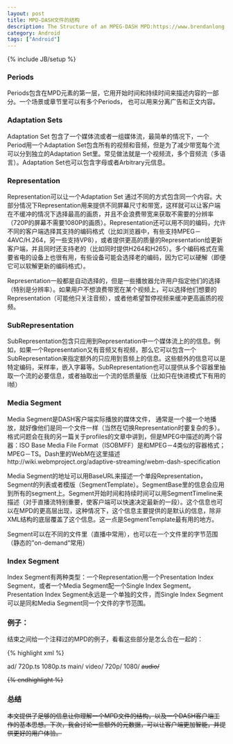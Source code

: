 ```yaml
---
layout: post
title: MPD-DASH文件的结构
description: The Structure of an MPEG-DASH MPD:https://www.brendanlong.com/the-structure-of-an-mpeg-dash-mpd.html
category: Android
tags: ["Android"]
---
```


{% include JB/setup %}

### Periods

Periods包含在MPD元素的第一层，它用开始时间和持续时间来描述内容的一部分。一个场景或章节里可以有多个Periods， 也可以用来分离广告和正文内容。

### Adaptation Sets

Adaptation Set 包含了一个媒体流或者一组媒体流，最简单的情况下，一个Period用一个Adaptation Set包含所有的视频和音频，但是为了减少带宽每个流可以分到独立的Adaptation Set里。常见做法就是一个视频流，多个音频流（多语言）。Adaptation Set也可以包含字母或者Arbitrary元信息。

### Representation

Representation可以让一个Adaptation Set 通过不同的方式包含同一个内容。大部分情况下Representation用来提供不同屏幕尺寸和带宽，这样就可以让客户端在不缓冲的情况下选择最高的画质，并且不会浪费带宽来获取不需要的分辨率（720P的屏幕不需要1080P的画质）。Representation还可以用不同的编码，允许不同的客户端选择其支持的编码格式（比如浏览器中，有些支持MPEG－4AVC/H.264，另一些支持VP8），或者提供更高的质量的Representation给更新客户端，并且同时还支持老的（比如同时提供H264和H265）。多个编码格式在需要省电的设备上也很有用，有些设备可能会选择老的编码，因为它可以硬解（即便它可以软解更新的编码格式）。

Representation一般都是自动选择的，但是一些播放器允许用户指定他们的选择（特别是分辨率）。如果用户不想浪费带宽在某个视频上，可以选择他们想要的Representation（可能他只关注音频），或者他希望暂停视频来缓冲更高画质的视频。

### SubRepresentation

SubRepresentation包含只应用到Representation中一个媒体流上的的信息。例如，如果一个Representation又有音频又有视频，那么它可以包含一个SubRepresentation来指定额外的只应用到音频上的信息。这些额外的信息可以是特定编码，采样率，嵌入字幕等。SubRepresentation也可以提供从多个容器里抽取一个流的必要信息，或者抽取出一个流的低质量版（比如只在快进模式下有用的I帧）

### Media Segment

Media Segment是DASH客户端实际播放的媒体文件， 通常是一个接一个地播放，就好像他们是同一个文件一样（当然在切换Representation时要复杂的多）。格式问题会在我的另一篇关于profiles的文章中讲到，但是MPEG中描述的两个容器：ISO Base Media File Format（ISOBMFF）是和MPEG－4类似的容器格式；MPEG－TS。Dash里的WebM在这里描述http://wiki.webmproject.org/adaptive-streaming/webm-dash-specification

Media Segment的地址可以用BaseURL来描述一个单段Representation，Segment的列表或者模版（SegmentTemplate）。SegmentBase里的信息会应用到所有的segment上。Segment开始时间和持续时间可以用SegmentTimeline来描述（对于直播流特别重要，使客户端可以快速决定最新的一段）。这个信息也可以在MPD的更高层出现，这种情况下，这个信息主要提供的是默认的信息，除非XML结构的底层覆盖了这个信息。这一点是SegmentTemplate最有用的地方。

Segment可以在不同的文件里（直播中常用），也可以在一个文件里的字节范围（静态的”on-demand“常用）

### Index Segment

Index Segment有两种类型：一个Representation用一个Presentation Index Segment，或者一个Media Segment配一个Single Index Segment。Presentation Index Segment永远是一个单独的文件，而Single Index Segment可以是同和Media Segment同一个文件的字节范围。

### 例子：

结束之间给一个注释过的MPD的例子，看看这些部分是怎么合在一起的：

{% highlight xml %}

<?xml version="1.0"?>
<MPD xmlns="urn:mpeg:dash:schema:mpd:2011" profiles="urn:mpeg:dash:profile:full:2011" minBufferTime="PT1.5S">
    <!-- Ad -->
    <Period duration="PT30S">
        <BaseURL>ad/</BaseURL>
        <!-- Everything in one Adaptation Set -->
        <AdaptationSet mimeType="video/mp2t">
            <!-- 720p Representation at 3.2 Mbps -->
            <Representation id="720p" bandwidth="3200000" width="1280" height="720">
                <!-- Just use one segment, since the ad is only 30 seconds long -->
                <BaseURL>720p.ts</BaseURL>
                <SegmentBase>
                    <RepresentationIndex sourceURL="720p.sidx"/>
                </SegmentBase>
            </Representation>
            <!-- 1080p Representation at 6.8 Mbps -->
            <Representation id="1080p" bandwidth="6800000" width="1920" height="1080">
                <BaseURL>1080p.ts</BaseURL>
                <SegmentBase>
                    <RepresentationIndex sourceURL="1080p.sidx"/>
                </SegmentBase>
            </Representation>
        </AdaptationSet>
    </Period>
    <!-- Normal Content -->
    <Period duration="PT5M">
        <BaseURL>main/</BaseURL>
        <!-- Just the video -->
        <AdaptationSet mimeType="video/mp2t">
            <BaseURL>video/</BaseURL>
            <!-- 720p Representation at 3.2 Mbps -->
            <Representation id="720p" bandwidth="3200000" width="1280" height="720">
                <BaseURL>720p/</BaseURL>
                <!-- First, we'll just list all of the segments -->
                <!-- Timescale is "ticks per second", so each segment is 1 minute long -->
                <SegmentList timescale="90000" duration="5400000">
                    <RepresentationIndex sourceURL="representation-index.sidx"/>
                    <SegmentURL media="segment-1.ts"/>
                    <SegmentURL media="segment-2.ts"/>
                    <SegmentURL media="segment-3.ts"/>
                    <SegmentURL media="segment-4.ts"/>
                    <SegmentURL media="segment-5.ts"/>
                    <SegmentURL media="segment-6.ts"/>
                    <SegmentURL media="segment-7.ts"/>
                    <SegmentURL media="segment-8.ts"/>
                    <SegmentURL media="segment-9.ts"/>
                    <SegmentURL media="segment-10.ts"/>
                </SegmentList>
            </Representation>
            <!-- 1080p Representation at 6.8 Mbps -->
            <Representation id="1080p" bandwidth="6800000" width="1920" height="1080">
                <BaseURL>1080/</BaseURL>
                <!-- Since all of our segments have similar names, this time we'll use a SegmentTemplate -->
                <SegmentTemplate media="segment-$Number$.ts" timescale="90000">
                    <RepresentationIndex sourceURL="representation-index.sidx"/>
                    <!-- Let's add a SegmentTimeline so the client can easily see how many segments there are
                         -->
                    <SegmentTimeline>
                        <!-- This reads: Starting from time 0, there are 10 segments with a duration of
                             (5400000 / @timescale) seconds -->
                        <S t="0" r="10" d="5400000"/>
                    </SegmentTimeline>
                </SegmentTemplate>
            </Representation>
        </AdaptationSet>
        <!-- Just the audio -->
        <AdaptationSet mimeType="audio/mp2t">
            <BaseURL>audio/</BaseURL>
            <!-- We're just going to offer one audio representation, since audio bandwidth isn't very
                 important. -->
            <Representation id="audio" bandwidth="128000">
                <SegmentTemplate media="segment-$Number$.ts" timescale="90000">
                    <RepresentationIndex sourceURL="representation-index.sidx"/>
                    <SegmentTimeline>
                        <S t="0" r="10" d="5400000"/>
                    </SegmentTimeline>
                </SegmentTemplate>
            </Representation>
        </AdaptationSet>
    </Period>

</MPD>

{% endhighlight %}

### 总结

本文提供了足够的信息让你理解一个MPD文件的结构，以及一个DASH客户端工作的基本思想。下次，我会讨论一些额外的元数据，可以让客户端更加智能，并提供更好的用户体验。